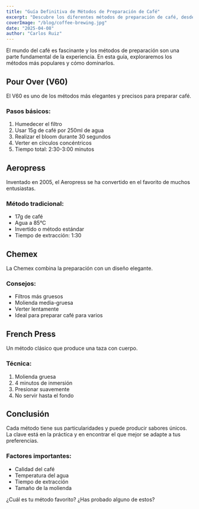 ```yaml
---
title: "Guía Definitiva de Métodos de Preparación de Café"
excerpt: "Descubre los diferentes métodos de preparación de café, desde el clásico V60 hasta el Aeropress. Aprende las técnicas y consejos para lograr la taza perfecta."
coverImage: "/blog/coffee-brewing.jpg"
date: "2025-04-08"
author: "Carlos Ruiz"
---
```


El mundo del café es fascinante y los métodos de preparación son una parte fundamental de la experiencia. En esta guía, exploraremos los métodos más populares y cómo dominarlos.

## Pour Over (V60)

El V60 es uno de los métodos más elegantes y precisos para preparar café.

### Pasos básicos:

1. Humedecer el filtro
2. Usar 15g de café por 250ml de agua
3. Realizar el bloom durante 30 segundos
4. Verter en círculos concéntricos
5. Tiempo total: 2:30-3:00 minutos

## Aeropress

Inventado en 2005, el Aeropress se ha convertido en el favorito de muchos entusiastas.

### Método tradicional:

- 17g de café
- Agua a 85°C
- Invertido o método estándar
- Tiempo de extracción: 1:30

## Chemex

La Chemex combina la preparación con un diseño elegante.

### Consejos:

- Filtros más gruesos
- Molienda media-gruesa
- Verter lentamente
- Ideal para preparar café para varios

## French Press

Un método clásico que produce una taza con cuerpo.

### Técnica:

1. Molienda gruesa
2. 4 minutos de inmersión
3. Presionar suavemente
4. No servir hasta el fondo

## Conclusión

Cada método tiene sus particularidades y puede producir sabores únicos. La clave está en la práctica y en encontrar el que mejor se adapte a tus preferencias.

### Factores importantes:

- Calidad del café
- Temperatura del agua
- Tiempo de extracción
- Tamaño de la molienda

¿Cuál es tu método favorito? ¿Has probado alguno de estos?
